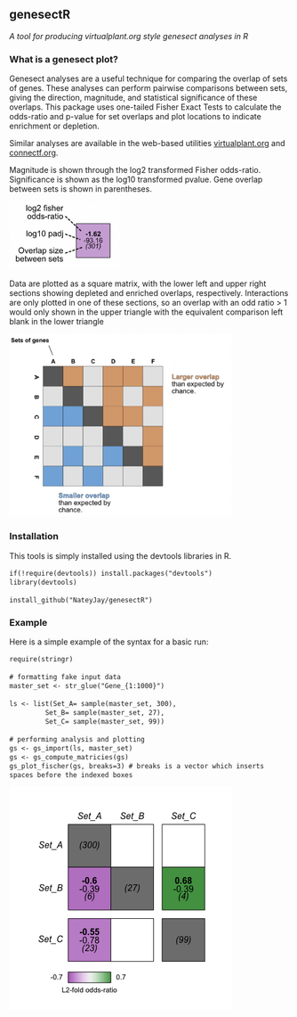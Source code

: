 ## genesectR

*A tool for producing virtualplant.org style genesect analyses in R*

### What is a genesect plot?
Genesect analyses are a useful technique for comparing the overlap of sets of genes. These analyses can perform pairwise comparisons between sets, giving the direction, magnitude, and statistical significance of these overlaps. This package uses one-tailed Fisher Exact Tests to calculate the odds-ratio and p-value for set overlaps and plot locations to indicate enrichment or depletion. 

Similar analyses are available in the web-based utilities [virtualplant.org](virtualplant.org) and [connectf.org](connectf.org).  

Magnitude is shown through the log2 transformed Fisher odds-ratio. Significance is shown as the log10 transformed pvalue. Gene overlap between sets is shown in parentheses. 

<img src="images/Values.png" alt="values" width="200"/>

Data are plotted as a square matrix, with the lower left and upper right sections showing depleted and enriched overlaps, respectively. Interactions are only plotted in one of these sections, so an overlap with an odd ratio > 1 would only shown in the upper triangle with the equivalent comparison left blank in the lower triangle

<img src="images/Example.png" alt="example" width="400"/>

### Installation

This tools is simply installed using the devtools libraries in R.


    if(!require(devtools)) install.packages("devtools")
    library(devtools)

    install_github("NateyJay/genesectR")

### Example

Here is a simple example of the syntax for a basic run:

    require(stringr)

    # formatting fake input data
    master_set <- str_glue("Gene_{1:1000}")

    ls <- list(Set_A= sample(master_set, 300),
             Set_B= sample(master_set, 27),
             Set_C= sample(master_set, 99))
 
    # performing analysis and plotting
    gs <- gs_import(ls, master_set)
    gs <- gs_compute_matricies(gs)
    gs_plot_fischer(gs, breaks=3) # breaks is a vector which inserts spaces before the indexed boxes
    
<img src="images/Rplot.png" alt="plot" width="400"/>



